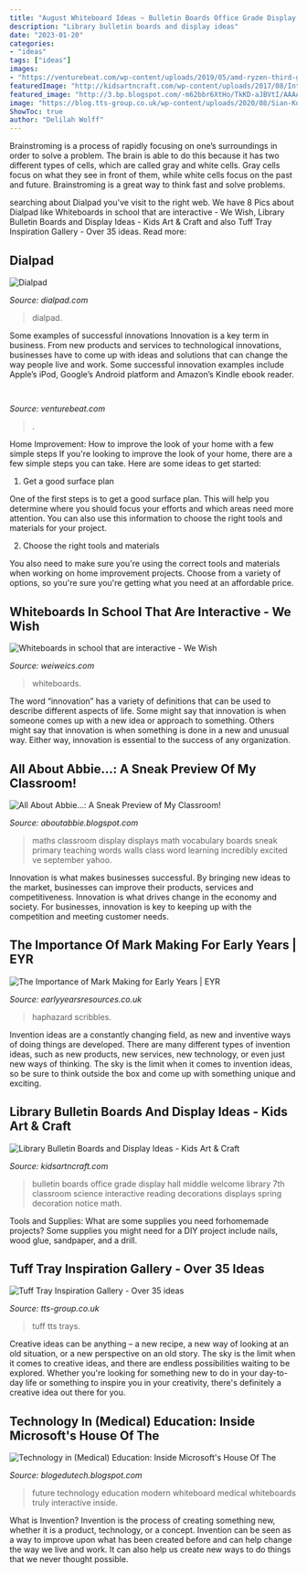 ```yaml
---
title: "August Whiteboard Ideas ~ Bulletin Boards Office Grade Display Hall Middle Welcome Library 7th Classroom Science Interactive Reading Decorations Displays Spring Decoration Notice Math"
description: "Library bulletin boards and display ideas"
date: "2023-01-20"
categories:
- "ideas"
tags: ["ideas"]
images:
- "https://venturebeat.com/wp-content/uploads/2019/05/amd-ryzen-third-generation.jpg"
featuredImage: "http://kidsartncraft.com/wp-content/uploads/2017/08/Interactive-Bulletin-Board-Ideas-10.jpg"
featured_image: "http://3.bp.blogspot.com/-m62bbr6XtHo/TkKD-aJBVtI/AAAAAAAAD5E/jTnbKnn7Iog/s1600/DSCF3913.JPG"
image: "https://blog.tts-group.co.uk/wp-content/uploads/2020/08/Sian-Kostov-Bees.jpg"
ShowToc: true
author: "Delilah Wolff"
---
```



Brainstroming is a process of rapidly focusing on one’s surroundings in order to solve a problem. The brain is able to do this because it has two different types of cells, which are called gray and white cells. Gray cells focus on what they see in front of them, while white cells focus on the past and future. Brainstroming is a great way to think fast and solve problems.

	

		
searching about Dialpad you've visit to the right web. We have 8 Pics about Dialpad like Whiteboards in school that are interactive - We Wish, Library Bulletin Boards and Display Ideas - Kids Art &amp; Craft and also Tuff Tray Inspiration Gallery - Over 35 ideas. Read more:
		
    
## Dialpad

<img loading=lazy src="https://storage.googleapis.com/dialpad-cms.appspot.com/cms/blog/content/IMG-1397.JPG" onerror="this.onerror=null;this.src='https://tse3.mm.bing.net/th?id=OIP.XIaDRb4iiDZ7wveC12zXGQHaFj&amp;pid=15.1';" alt="Dialpad">

_Source: dialpad.com_

>dialpad. 

	

Some examples of successful innovations
Innovation is a key term in business. From new products and services to technological innovations, businesses have to come up with ideas and solutions that can change the way people live and work. Some successful innovation examples include Apple’s iPod, Google’s Android platform and Amazon’s Kindle ebook reader.

    
## 

<img loading=lazy src="https://venturebeat.com/wp-content/uploads/2019/05/amd-ryzen-third-generation.jpg" onerror="this.onerror=null;this.src='https://tse1.mm.bing.net/th?id=OIP.11ghnT6m99Zk2gavAzErcQHaDt&amp;pid=15.1';" alt="">

_Source: venturebeat.com_

>. 

	

Home Improvement: How to improve the look of your home with a few simple steps
If you're looking to improve the look of your home, there are a few simple steps you can take. Here are some ideas to get started:
1. Get a good surface plan

One of the first steps is to get a good surface plan. This will help you determine where you should focus your efforts and which areas need more attention. You can also use this information to choose the right tools and materials for your project.

2. Choose the right tools and materials

You also need to make sure you're using the correct tools and materials when working on home improvement projects. Choose from a variety of options, so you're sure you're getting what you need at an affordable price.


    
## Whiteboards In School That Are Interactive - We Wish

<img loading=lazy src="https://weiweics.com/wp-content/uploads/2019/08/Whiteboards-in-school-that-are-interactive2.jpg" onerror="this.onerror=null;this.src='https://tse2.mm.bing.net/th?id=OIP.dhxILZhVlmyjU8Q5Pq4iFQHaE7&amp;pid=15.1';" alt="Whiteboards in school that are interactive - We Wish">

_Source: weiweics.com_

>whiteboards. 

	

The word “innovation” has a variety of definitions that can be used to describe different aspects of life. Some might say that innovation is when someone comes up with a new idea or approach to something. Others might say that innovation is when something is done in a new and unusual way. Either way, innovation is essential to the success of any organization.

    
## All About Abbie...: A Sneak Preview Of My Classroom!

<img loading=lazy src="http://3.bp.blogspot.com/-m62bbr6XtHo/TkKD-aJBVtI/AAAAAAAAD5E/jTnbKnn7Iog/s1600/DSCF3913.JPG" onerror="this.onerror=null;this.src='https://tse2.mm.bing.net/th?id=OIP.a-HQbQq0On0UoTgXlcOM_gHaJ4&amp;pid=15.1';" alt="All About Abbie...: A Sneak Preview of My Classroom!">

_Source: aboutabbie.blogspot.com_

>maths classroom display displays math vocabulary boards sneak primary teaching words walls class word learning incredibly excited ve september yahoo. 

	

Innovation is what makes businesses successful. By bringing new ideas to the market, businesses can improve their products, services and competitiveness. Innovation is what drives change in the economy and society. For businesses, innovation is key to keeping up with the competition and meeting customer needs.

    
## The Importance Of Mark Making For Early Years | EYR

<img loading=lazy src="https://www.earlyyearsresources.co.uk/blog/wp-content/uploads/2018/04/Mark-making-outdoor.png" onerror="this.onerror=null;this.src='https://tse3.mm.bing.net/th?id=OIP.izFfGdddKUPAV8b5ijYHqQHaCc&amp;pid=15.1';" alt="The Importance of Mark Making for Early Years | EYR">

_Source: earlyyearsresources.co.uk_

>haphazard scribbles. 

	

Invention ideas are a constantly changing field, as new and inventive ways of doing things are developed. There are many different types of invention ideas, such as new products, new services, new technology, or even just new ways of thinking. The sky is the limit when it comes to invention ideas, so be sure to think outside the box and come up with something unique and exciting.

    
## Library Bulletin Boards And Display Ideas - Kids Art &amp; Craft

<img loading=lazy src="http://kidsartncraft.com/wp-content/uploads/2017/08/Interactive-Bulletin-Board-Ideas-10.jpg" onerror="this.onerror=null;this.src='https://tse1.mm.bing.net/th?id=OIP.If1IwL8LsGpA30i7Vc506wHaFg&amp;pid=15.1';" alt="Library Bulletin Boards and Display Ideas - Kids Art &amp; Craft">

_Source: kidsartncraft.com_

>bulletin boards office grade display hall middle welcome library 7th classroom science interactive reading decorations displays spring decoration notice math. 

	

Tools and Supplies: What are some supplies you need forhomemade projects?
Some supplies you might need for a DIY project include nails, wood glue, sandpaper, and a drill.

    
## Tuff Tray Inspiration Gallery - Over 35 Ideas

<img loading=lazy src="https://blog.tts-group.co.uk/wp-content/uploads/2020/08/Sian-Kostov-Bees.jpg" onerror="this.onerror=null;this.src='https://tse3.mm.bing.net/th?id=OIP.XCT4i1BX_vKk72jKTb3UqgHaHa&amp;pid=15.1';" alt="Tuff Tray Inspiration Gallery - Over 35 ideas">

_Source: tts-group.co.uk_

>tuff tts trays. 

	

Creative ideas can be anything – a new recipe, a new way of looking at an old situation, or a new perspective on an old story. The sky is the limit when it comes to creative ideas, and there are endless possibilities waiting to be explored. Whether you're looking for something new to do in your day-to-day life or something to inspire you in your creativity, there's definitely a creative idea out there for you.

    
## Technology In (Medical) Education: Inside Microsoft&#039;s House Of The

<img loading=lazy src="http://static4.businessinsider.com/image/51e80173ecad045f53000000-1200/we-start-in-a-modern-workplace-with-a-modern-whiteboard.jpg" onerror="this.onerror=null;this.src='https://tse1.mm.bing.net/th?id=OIP.ZxMurqDJyIrSk4uVNX1UygHaE7&amp;pid=15.1';" alt="Technology in (Medical) Education: Inside Microsoft&#039;s House Of The">

_Source: blogedutech.blogspot.com_

>future technology education modern whiteboard medical whiteboards truly interactive inside. 

	

What is Invention?
Invention is the process of creating something new, whether it is a product, technology, or a concept. Invention can be seen as a way to improve upon what has been created before and can help change the way we live and work. It can also help us create new ways to do things that we never thought possible.

